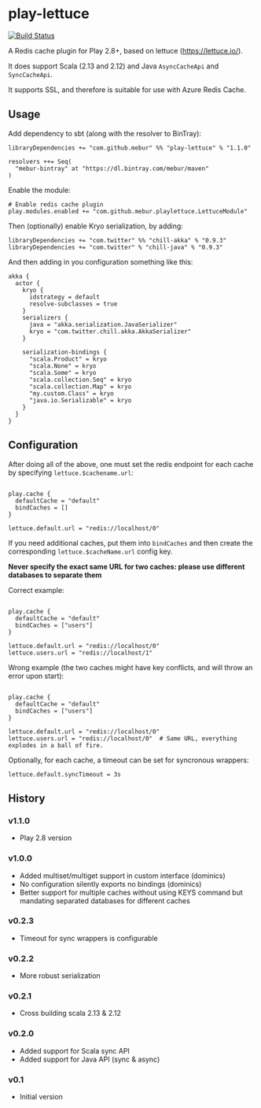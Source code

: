 # play-lettuce

[![Build Status](https://travis-ci.org/mebur/play-lettuce.svg?branch=master)](https://travis-ci.org/mebur/play-lettuce)

A Redis cache plugin for Play 2.8+, based on lettuce (https://lettuce.io/).

It does support Scala (2.13 and 2.12) and Java `AsyncCacheApi` and `SyncCacheApi`.

It supports SSL, and therefore is suitable for use with Azure Redis Cache.

## Usage

Add dependency to sbt (along with the resolver to BinTray):

```sbtshell
libraryDependencies += "com.github.mebur" %% "play-lettuce" % "1.1.0"

resolvers ++= Seq(
  "mebur-bintray" at "https://dl.bintray.com/mebur/maven"
)
```

Enable the module:

```hocon
# Enable redis cache plugin
play.modules.enabled += "com.github.mebur.playlettuce.LettuceModule"
```

Then (optionally) enable Kryo serialization, by adding:

```sbtshell
libraryDependencies += "com.twitter" %% "chill-akka" % "0.9.3"
libraryDependencies += "com.twitter" % "chill-java" % "0.9.3"
``` 

And then adding in you configuration something like this:

```hocon
akka {
  actor {
    kryo {
      idstrategy = default
      resolve-subclasses = true
    }
    serializers {
      java = "akka.serialization.JavaSerializer"
      kryo = "com.twitter.chill.akka.AkkaSerializer"
    }

    serialization-bindings {
      "scala.Product" = kryo
      "scala.None" = kryo
      "scala.Some" = kryo
      "scala.collection.Seq" = kryo
      "scala.collection.Map" = kryo
      "my.custom.Class" = kryo
      "java.io.Serializable" = kryo
    }
  }
}
```

## Configuration

After doing all of the above, one must set the redis endpoint for each cache by specifying `lettuce.$cachename.url`:

```hocon

play.cache {
  defaultCache = "default"
  bindCaches = []
}

lettuce.default.url = "redis://localhost/0"
```

If you need additional caches,
put them into `bindCaches` and then create the corresponding `lettuce.$cacheName.url` config key.

**Never specify the exact same URL for two caches: please use different databases to separate them**

Correct example:

```hocon

play.cache {
  defaultCache = "default"
  bindCaches = ["users"]
}

lettuce.default.url = "redis://localhost/0"
lettuce.users.url = "redis://localhost/1"
```

Wrong example (the two caches might have key conflicts, and will throw an error upon start):

```hocon

play.cache {
  defaultCache = "default"
  bindCaches = ["users"]
}

lettuce.default.url = "redis://localhost/0"
lettuce.users.url = "redis://localhost/0"  # Same URL, everything explodes in a ball of fire.
```


Optionally, for each cache, a timeout can be set for syncronous wrappers:

```hocon
lettuce.default.syncTimeout = 3s
```

## History

### v1.1.0

- Play 2.8 version

### v1.0.0

- Added multiset/multiget support in custom interface (dominics)
- No configuration silently exports no bindings (dominics)
- Better support for multiple caches without using KEYS
  command but mandating separated databases for different caches

### v0.2.3

- Timeout for sync wrappers is configurable

### v0.2.2

- More robust serialization

### v0.2.1

- Cross building scala 2.13 & 2.12

### v0.2.0

- Added support for Scala sync API
- Added support for Java API (sync & async)

### v0.1

- Initial version